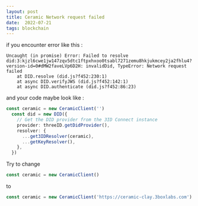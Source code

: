```yaml
---
layout: post
title: Ceramic Network request failed
date:  2022-07-21
tags: blockchain
---
```

if you encounter error like this :
``` 
Uncaught (in promise) Error: Failed to resolve did:3:kjzl6cwe1jw147zqv5dtc1ftpxhxoo0tsabl7271zemu8hkjukmcey2ja2fhlu4?version-id=0#dMW2faveLVp6D2H: invalidDid, TypeError: Network request failed
    at DID.resolve (did.js?f452:230:1)
    at async DID.verifyJWS (did.js?f452:142:1)
    at async DID.authenticate (did.js?f452:86:23)
```
and your code maybe look like :
``` typescript
const ceramic = new CeramicClient('')
  const did = new DID({
    // Get the DID provider from the 3ID Connect instance
    provider: threeID.getDidProvider(),
    resolver: {
      ...get3IDResolver(ceramic),
      ...getKeyResolver(),
    },
  })
```

Try to change 
``` typescript
const ceramic = new CeramicClient()
```
to 
``` typescript
const ceramic = new CeramicClient('https://ceramic-clay.3boxlabs.com')
```
